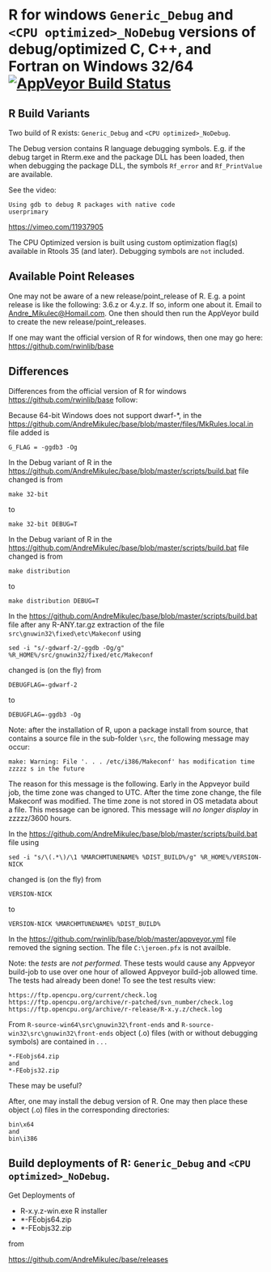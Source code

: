 

# R for windows `Generic_Debug` and `<CPU optimized>_NoDebug` versions of debug/optimized C, C++, and Fortran on Windows 32/64 [![AppVeyor Build Status](https://ci.appveyor.com/api/projects/status/github/AndreMikulec/base)](https://ci.appveyor.com/project/AndreMikulec/base)

## R Build Variants

Two build of R exists: `Generic_Debug` and `<CPU optimized>_NoDebug`.

The Debug version contains R language debugging symbols.  E.g. if the debug target in Rterm.exe and the package DLL has been loaded,
then when debugging the package DLL, the symbols `Rf_error` and `Rf_PrintValue` are available.

See the video:
```
Using gdb to debug R packages with native code
userprimary
```
https://vimeo.com/11937905

The CPU Optimized version is built using custom optimization flag(s) available in Rtools 35 (and later).
Debugging symbols are `not` included.

## Available Point Releases

One may not be aware of a new release/point_release of R. E.g. a point release is like the  following: 3.6.z or 4.y.z.
If so, inform one about it. Email to Andre_Mikulec@Homail.com.
One then should then run the AppVeyor build to create the new release/point_releases.

If one may want the official version of R for windows, then one may go here: https://github.com/rwinlib/base

## Differences

Differences from the official version of R for windows https://github.com/rwinlib/base follow:

Because 64-bit Windows does not support dwarf-*, in the
https://github.com/AndreMikulec/base/blob/master/files/MkRules.local.in file
added is
```
G_FLAG = -ggdb3 -Og
```

In the Debug variant of R in the
https://github.com/AndreMikulec/base/blob/master/scripts/build.bat file
changed is from
```
make 32-bit
```
to
```
make 32-bit DEBUG=T
```

In the Debug variant of R in the
https://github.com/AndreMikulec/base/blob/master/scripts/build.bat file
changed is from
```
make distribution
```
to
```
make distribution DEBUG=T
```


In the
https://github.com/AndreMikulec/base/blob/master/scripts/build.bat file
after any R-ANY.tar.gz extraction of the file `src\gnuwin32\fixed\etc\Makeconf`
using
```
sed -i "s/-gdwarf-2/-ggdb -Og/g" %R_HOME%/src/gnuwin32/fixed/etc/Makeconf
```
changed is (on the fly) from
```
DEBUGFLAG=-gdwarf-2
```
to
```
DEBUGFLAG=-ggdb3 -Og
```
Note: after the installation of R, upon a package install from source,
that contains a source file in the sub-folder `\src`, the following message may occur:
```
make: Warning: File '. . . /etc/i386/Makeconf' has modification time zzzzz s in the future
```
The reason for this message is the following.  Early in the Appveyor build job, the time zone was changed to UTC.
After the time zone change, the file Makeconf was modified.  The time zone is not stored in OS metadata about a file.
This message can be ignored.  This message will *no longer display* in zzzzz/3600 hours.


In the
https://github.com/AndreMikulec/base/blob/master/scripts/build.bat file
using
```
sed -i "s/\(.*\)/\1 %MARCHMTUNENAME% %DIST_BUILD%/g" %R_HOME%/VERSION-NICK
```
changed is (on the fly)  from
```
VERSION-NICK
```
to
```
VERSION-NICK %MARCHMTUNENAME% %DIST_BUILD%
```


In the
https://github.com/rwinlib/base/blob/master/appveyor.yml file
removed the signing section. The file `C:\jeroen.pfx` is not availble.

Note: the *tests* are *not performed.*  These tests would cause any Appveyor build-job to use
over one hour of allowed Appveyor build-job allowed time.
The tests had already been done! To see the test results view:
```
https://ftp.opencpu.org/current/check.log
https://ftp.opencpu.org/archive/r-patched/svn_number/check.log
https://ftp.opencpu.org/archive/r-release/R-x.y.z/check.log
```


From `R-source-win64\src\gnuwin32\front-ends` and `R-source-win32\src\gnuwin32\front-ends` object (.o) files
(with or without debugging symbols) are contained in . . .
```
*-FEobjs64.zip
and
*-FEobjs32.zip
```
These may be useful?

After, one may install the debug version of R.
One may then place these object (.o) files in the corresponding directories:
```
bin\x64
and
bin\i386
```

## Build deployments of R: `Generic_Debug` and `<CPU optimized>_NoDebug`.

Get Deployments of

 - R-x.y.z-win.exe R installer
 - *-FEobjs64.zip
 - *-FEobjs32.zip

from

https://github.com/AndreMikulec/base/releases
